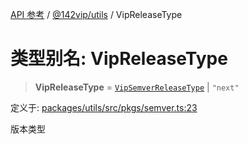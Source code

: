 [API 参考](../../../index.md) / [@142vip/utils](../index.md) / VipReleaseType

# 类型别名: VipReleaseType

> **VipReleaseType** = [`VipSemverReleaseType`](VipSemverReleaseType.md) \| `"next"`

定义于: [packages/utils/src/pkgs/semver.ts:23](https://github.com/142vip/core-x/blob/7cfc2fa6b24172631d6526590fc6ea4be89357c6/packages/utils/src/pkgs/semver.ts#L23)

版本类型
